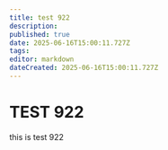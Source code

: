 ```yaml
---
title: test 922
description: 
published: true
date: 2025-06-16T15:00:11.727Z
tags: 
editor: markdown
dateCreated: 2025-06-16T15:00:11.727Z
---
```


# TEST 922
this is test 922

